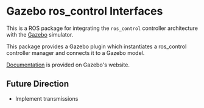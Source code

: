 # Gazebo ros_control Interfaces

This is a ROS package for integrating the `ros_control` controller architecture
with the [Gazebo](http://gazebosim.org/) simulator.

This package provides a Gazebo plugin which instantiates a ros_control
controller manager and connects it to a Gazebo model.

[Documentation](http://gazebosim.org/tutorials?tut=ros_control) is provided on Gazebo's website.

## Future Direction

 - Implement transmissions
